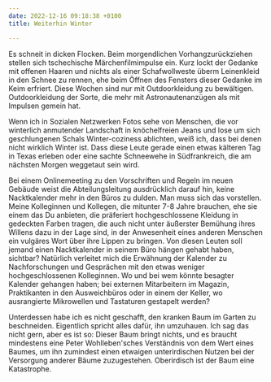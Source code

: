 ```yaml
---
date: 2022-12-16 09:18:38 +0100
title: Weiterhin Winter

---
```

Es schneit in dicken Flocken. Beim morgendlichen Vorhangzurückziehen stellen sich tschechische Märchenfilmimpulse ein. Kurz lockt der Gedanke mit offenen Haaren und nichts als einer Schafwollweste überm Leinenkleid in den Schnee zu rennen, ehe beim Öffnen des Fensters dieser Gedanke im Keim erfriert. Diese Wochen sind nur mit Outdoorkleidung zu bewältigen. Outdoorkleidung der Sorte, die mehr mit Astronautenanzügen als mit Impulsen gemein hat.

Wenn ich in Sozialen Netzwerken Fotos sehe von Menschen, die vor winterlich anmutender Landschaft in knöchelfreien Jeans und lose um sich geschlungenen Schals Winter-coziness ablichten, weiß ich, dass bei denen nicht wirklich Winter ist. Dass diese Leute gerade einen etwas kälteren Tag in Texas erleben oder eine sachte Schneewehe in Südfrankreich, die am nächsten Morgen weggetaut sein wird.

Bei einem Onlinemeeting zu den Vorschriften und Regeln im neuen Gebäude weist die Abteilungsleitung ausdrücklich darauf hin, keine Nacktkalender mehr in den Büros zu dulden. Man muss sich das vorstellen. Meine Kolleginnen und Kollegen, die mitunter 7-8 Jahre brauchen, ehe sie einem das Du anbieten, die präferiert hochgeschlossene Kleidung in gedeckten Farben tragen, die auch nicht unter äußerster Bemühung ihres Willens dazu in der Lage sind, in der Anwesenheit eines anderen Menschen ein vulgäres Wort über ihre Lippen zu bringen. Von diesen Leuten soll jemand einen Nacktkalender in seinem Büro hängen gehabt haben, sichtbar? Natürlich verleitet mich die Erwähnung der Kalender zu Nachforschungen und Gesprächen mit den etwas weniger hochgeschlossenen Kolleginnen. Wo und bei wem könnte besagter Kalender gehangen haben; bei externen Mitarbeitern im Magazin, Praktikanten in den Ausweichbüros oder in einem der Keller, wo ausrangierte Mikrowellen und Tastaturen gestapelt werden?

Unterdessen habe ich es nicht geschafft, den kranken Baum im Garten zu beschneiden. Eigentlich spricht alles dafür, ihn umzuhauen. Ich sag das nicht gern, aber es ist so: Dieser Baum bringt nichts, und es braucht mindestens eine Peter Wohlleben'sches Verständnis von dem Wert eines Baumes, um ihn zumindest einen etwaigen unterirdischen Nutzen bei der Versorgung anderer Bäume zuzugestehen. Oberirdisch ist der Baum eine Katastrophe.